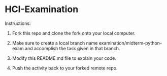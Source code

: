 # HCI-Examination

Instructions:

1. Fork this repo and clone the fork onto your local computer.

2. Make sure to create a local branch name examination/midterm-python-exam and accomplish the task given in that branch.

3. Modify this README.md file to explain your code.

4. Push the activity back to your forked remote repo.
